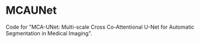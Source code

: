 # MCAUNet

Code for "MCA-UNet: Multi-scale Cross Co-Attentional U-Net for Automatic Segmentation in Medical Imaging".
